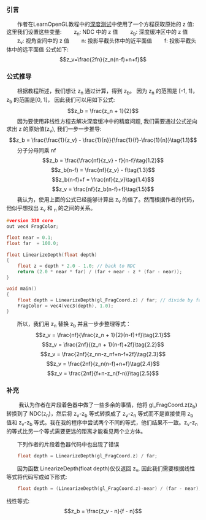 ### 引言
&emsp;&emsp;作者在LearnOpenGL教程中的[深度测试](https://learnopengl.com/Advanced-OpenGL/Depth-testing)中使用了一个方程获取原始的 z 值:
这里我们设置这些变量: 
&emsp;&emsp;z<sub>n</sub>: NDC 中的 z 值
&emsp;&emsp;z<sub>b</sub>: 深度缓冲区中的 z 值
&emsp;&emsp;z<sub>v</sub>: 视角空间中的 z 值
&emsp;&emsp;n: 投影平截头体中的近平面值
&emsp;&emsp;f: 投影平截头体中的远平面值
公式如下:
$$z_v=\frac{2fn}{z_n(n-f)+n+f}$$
### 公式推导
&emsp;&emsp;根据教程所述，我们想让 z<sub>n</sub> 通过计算，得到 z<sub>b</sub>。 因为 z<sub>n</sub> 的范围是 [-1, 1]，z<sub>b</sub> 的范围是[0, 1]， 因此我们可以用如下公式:
$$z_b = \frac{z_n + 1}{2}$$
&emsp;&emsp;因为要使用非线性方程去解决深度缓冲中的精度问题, 我们需要通过公式逆向求出 z 的原始值(z<sub>v</sub>), 我们一步一步推导:
$$z_b = \frac{\frac{1}{z_v} - \frac{1}{n}}{\frac{1}{f}-\frac{1}{n}}\tag{1.1}$$
&emsp;&emsp;分子分母同乘 nf
$$z_b = \frac{\frac{nf}{z_v} - f}{n-f}\tag{1.2}$$
$$z_b(n-f) = \frac{nf}{z_v} - f\tag{1.3}$$
$$z_b(n-f)+f = \frac{nf}{z_v}\tag{1.4}$$
$$z_v = \frac{nf}{z_b(n-f)+f}\tag{1.5}$$
&emsp;&emsp;我认为，使用上面的公式已经能够计算出 z<sub>v</sub> 的值了。然而根据作者的代码，他似乎想找出 z<sub>v</sub> 和 <sub>n</sub> 的之间的关系。
```c
#version 330 core
out vec4 FragColor;

float near = 0.1; 
float far  = 100.0; 
  
float LinearizeDepth(float depth) 
{
    float z = depth * 2.0 - 1.0; // back to NDC 
    return (2.0 * near * far) / (far + near - z * (far - near));	
}

void main()
{             
    float depth = LinearizeDepth(gl_FragCoord.z) / far; // divide by far for demonstration
    FragColor = vec4(vec3(depth), 1.0);
}
```
&emsp;&emsp;所以，我们用 z<sub>n</sub> 替换 z<sub>b</sub> 并且一步步整理等式：
$$z_v = \frac{nf}{\frac{z_n + 1}{2}(n-f)+f}\tag{2.1}$$
$$z_v = \frac{2nf}{(z_n + 1)(n-f)+2f}\tag{2.2}$$
$$z_v = \frac{2nf}{z_nn-z_nf+n-f+2f}\tag{2.3}$$
$$z_v = \frac{2nf}{z_n(n-f)+n+f}\tag{2.4}$$
$$z_v = \frac{2nf}{f+n-z_n(f-n)}\tag{2.5}$$
### 补充
&emsp;&emsp; 我认为作者在片段着色器中做了一些多余的事情，他将 gl_FragCoord.z(z<sub>b</sub>) 转换到了 NDC(z<sub>n</sub>)，然后将 z<sub>v</sub>-z<sub>b</sub> 等式转换成了 z<sub>v</sub>-z<sub>n</sub> 等式而不是直接使用 z<sub>b</sub> 值和 z<sub>v</sub>-z<sub>b</sub> 等式。我在我的程序中尝试两个不同的等式，他们结果不一致。z<sub>v</sub>-z<sub>n</sub> 的等式比另一个等式需要更远的距离才能看见两个立方体。
 
&emsp;&emsp;下列作者的片段着色器代码中也出现了错误
```c
    float depth = LinearizeDepth(gl_FragCoord.z) / far;
```
&emsp;&emsp;因为函数 LinearizeDepth(float depth)仅仅返回 z<sub>v</sub>, 因此我们需要根据线性等式将代码写成如下形式:
```c
    float depth = (LinearizeDepth(gl_FragCoord.z)-near) / (far - near);    
```
线性等式:
$$z_b = \frac{z_v - n}{f - n}$$